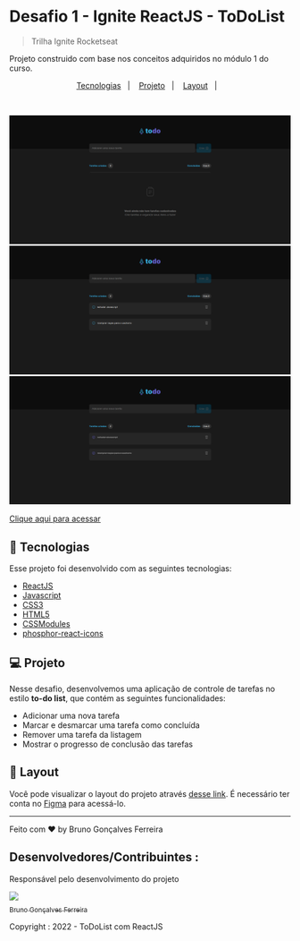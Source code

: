 # Desafio 1 - Ignite ReactJS - ToDoList

> Trilha Ignite Rocketseat

Projeto construido com base nos conceitos adquiridos no módulo 1 do curso.

<p align="center">
  <a href="#-tecnologias">Tecnologias</a>&nbsp;&nbsp;&nbsp;|&nbsp;&nbsp;&nbsp;
  <a href="#-projeto">Projeto</a>&nbsp;&nbsp;&nbsp;|&nbsp;&nbsp;&nbsp;
  <a href="#-layout">Layout</a>&nbsp;&nbsp;&nbsp;|&nbsp;&nbsp;&nbsp;
</p>

<br>

![preview](./.github/preview1.png)
![preview](./.github/preview2.png)
![preview](./.github/preview3.png)

[Clique aqui para acessar](https://to-do-list-three-theta.vercel.app/)

## 🚀 Tecnologias

Esse projeto foi desenvolvido com as seguintes tecnologias:

- [ReactJS](https://pt-br.reactjs.org/)
- [Javascript](https://developer.mozilla.org/pt-BR/docs/Web/JavaScript)
- [CSS3](https://developer.mozilla.org/pt-BR/docs/Web/CSS)
- [HTML5](https://developer.mozilla.org/pt-BR/docs/Web/HTML)
- [CSSModules](https://github.com/css-modules/css-modules)
- [phosphor-react-icons](https://phosphoricons.com/)

## 💻 Projeto

Nesse desafio, desenvolvemos  uma aplicação de controle de tarefas no estilo **to-do list**, que contém as seguintes funcionalidades:

- Adicionar uma nova tarefa
- Marcar e desmarcar uma tarefa como concluída
- Remover uma tarefa da listagem
- Mostrar o progresso de conclusão das tarefas


## 🔖 Layout

Você pode visualizar o layout do projeto através [desse link](https://www.figma.com/file/Zr1ThX2Tl5CG9pQmC7P6Jj/ToDo-List-(Copy)?node-id=0%3A1). É necessário ter conta no [Figma](https://figma.com) para acessá-lo.

---

Feito com ♥ by Bruno Gonçalves Ferreira

## Desenvolvedores/Contribuintes :

Responsável pelo desenvolvimento do projeto

[<img src="https://github.com/brunogoncalvesferreira.png" width=90><br><sub>Bruno Gonçalves Ferreira</sub>](https://github.com/brunogoncalvesferreira)

Copyright : 2022 - ToDoList com ReactJS

